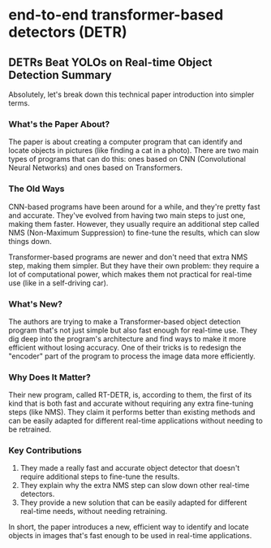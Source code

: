# end-to-end transformer-based detectors (DETR)

## DETRs Beat YOLOs on Real-time Object Detection Summary

Absolutely, let's break down this technical paper introduction into simpler terms.

### What's the Paper About?

The paper is about creating a computer program that can identify and locate objects in pictures (like finding a cat in a photo). There are two main types of programs that can do this: ones based on CNN (Convolutional Neural Networks) and ones based on Transformers. 

### The Old Ways

CNN-based programs have been around for a while, and they're pretty fast and accurate. They've evolved from having two main steps to just one, making them faster. However, they usually require an additional step called NMS (Non-Maximum Suppression) to fine-tune the results, which can slow things down.

Transformer-based programs are newer and don't need that extra NMS step, making them simpler. But they have their own problem: they require a lot of computational power, which makes them not practical for real-time use (like in a self-driving car).

### What's New?

The authors are trying to make a Transformer-based object detection program that's not just simple but also fast enough for real-time use. They dig deep into the program's architecture and find ways to make it more efficient without losing accuracy. One of their tricks is to redesign the "encoder" part of the program to process the image data more efficiently.

### Why Does It Matter?

Their new program, called RT-DETR, is, according to them, the first of its kind that is both fast and accurate without requiring any extra fine-tuning steps (like NMS). They claim it performs better than existing methods and can be easily adapted for different real-time applications without needing to be retrained.

### Key Contributions

1. They made a really fast and accurate object detector that doesn't require additional steps to fine-tune the results.
2. They explain why the extra NMS step can slow down other real-time detectors.
3. They provide a new solution that can be easily adapted for different real-time needs, without needing retraining.

In short, the paper introduces a new, efficient way to identify and locate objects in images that's fast enough to be used in real-time applications.
